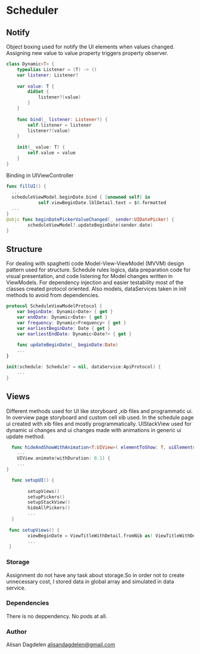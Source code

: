 # Scheduler



## Notify
Object boxing used for notify the UI elements when values changed. Assigning new value to value property triggers property observer.

``` swift
class Dynamic<T> {
    typealias Listener = (T) -> ()
    var listener: Listener?
    
    var value: T {
        didSet {
            listener?(value)
        }
    }
    
    func bind(_ listener: Listener?) {
        self.listener = listener
        listener?(value)
    }
    
    init(_ value: T) {
        self.value = value
    }
}

```
Binding in UIViewController

``` swift
func fillUI() {
  ...
  scheduleViewModel.beginDate.bind { [unowned self] in
            self.viewBeginDate.lblDetail.text = $0.formatted
  ...
}
@objc func beginDatePickerValueChanged(_ sender:UIDatePicker) {
        scheduleViewModel?.updateBeginDate(sender.date)
}
```

## Structure

For dealing with spaghetti code Model-View-ViewModel (MVVM) design pattern used for structure. Schedule rules logics, data preparation code for visual presentation, and code listening for Model changes written in ViewModels.
For dependency injection and easier testability most of the classes created protocol oriented. Also models, dataServices taken in init methods to avoid from dependencies.

``` swift
protocol ScheduleViewModelProtocol {
    var beginDate: Dynamic<Date> { get }
    var endDate: Dynamic<Date> { get }
    var frequency: Dynamic<Frequency> { get }
    var earliestBeginDate: Date { get }
    var earliestEndDate: Dynamic<Date?> { get }
    
    func updateBeginDate(_ beginDate:Date)
    ...
}
``` 
``` swift
init(schedule: Schedule? = nil, dataService:ApiProtocol) {
    ...
}
```
## Views
Different methods used for UI like storyboard ,xib files and programmatic ui. In overview page storyboard and custom cell xib used.
In the schedule page ui created with xib files and mostly programmatically. UIStackView used for dynamic ui changes and ui changes made with animations in generic ui update method.

``` swift
  func hideAndShowWithAnimation<T:UIView>( elementToShow: T, uiElementsToHide:T...) {
    ...
    UIView.animate(withDuration: 0.1) {
    ...
}
```
``` swift
  func setupUI() {
        
        setupViews()
        setupPickers()
        setupStackView()
        hideAllPickers()
        ...
  }
  
 func setupViews() {
        viewBeginDate = ViewTitleWithDetail.fromNib as! ViewTitleWithDetail
        ...
 }
```

### Storage
Assignment do not have any task about storage.So in order not to create unnecessary cost, I stored data in global array and simulated in data service.
### Dependencies

There is no deppendency. No pods at all.

### Author
Alisan Dagdelen
alisandagdelen@gmail.com
